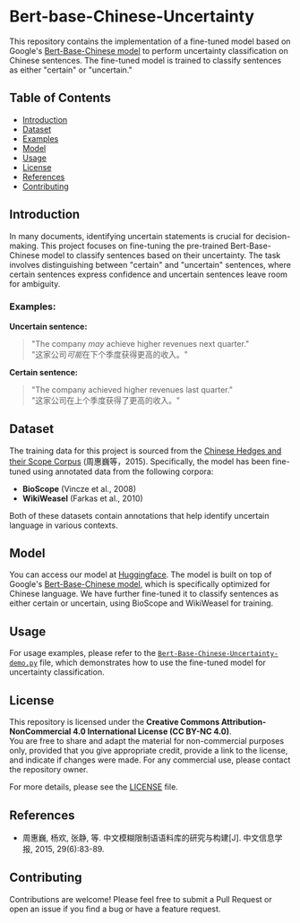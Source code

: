 # Bert-base-Chinese-Uncertainty

This repository contains the implementation of a fine-tuned model based on Google's [Bert-Base-Chinese model](https://huggingface.co/google-bert/bert-base-chinese) to perform uncertainty classification on Chinese sentences. The fine-tuned model is trained to classify sentences as either "certain" or "uncertain." 

## Table of Contents
- [Introduction](#introduction)
- [Dataset](#dataset)
- [Examples](#examples)
- [Model](#model)
- [Usage](#usage)
- [License](#license)
- [References](#references)
- [Contributing](#contributing)

## Introduction

In many documents, identifying uncertain statements is crucial for decision-making. This project focuses on fine-tuning the pre-trained Bert-Base-Chinese model to classify sentences based on their uncertainty. The task involves distinguishing between "certain" and "uncertain" sentences, where certain sentences express confidence and uncertain sentences leave room for ambiguity.

### Examples:

**Uncertain sentence:**
> "The company *may* achieve higher revenues next quarter."  
> "这家公司*可能*在下个季度获得更高的收入。"

**Certain sentence:**
> "The company achieved higher revenues last quarter."  
> "这家公司在上个季度获得了更高的收入。"

## Dataset

The training data for this project is sourced from the [Chinese Hedges and their Scope Corpus](https://github.com/DUT-NLP/CHScope) (周惠巍等，2015). Specifically, the model has been fine-tuned using annotated data from the following corpora:

- **BioScope** (Vincze et al., 2008)
- **WikiWeasel** (Farkas et al., 2010)

Both of these datasets contain annotations that help identify uncertain language in various contexts.

## Model

You can access our model at [Huggingface](https://huggingface.co/Zhenyu-Zane/Bert-Base-Chinese-Uncertainty). The model is built on top of Google's [Bert-Base-Chinese model](https://huggingface.co/google-bert/bert-base-chinese), which is specifically optimized for Chinese language. We have further fine-tuned it to classify sentences as either certain or uncertain, using BioScope and WikiWeasel for training.

## Usage

For usage examples, please refer to the [`Bert-Base-Chinese-Uncertainty-demo.py`](./Bert-Base-Chinese-Uncertainty-demo.py) file, which demonstrates how to use the fine-tuned model for uncertainty classification.

## License

This repository is licensed under the **Creative Commons Attribution-NonCommercial 4.0 International License (CC BY-NC 4.0)**.  
You are free to share and adapt the material for non-commercial purposes only, provided that you give appropriate credit, provide a link to the license, and indicate if changes were made. For any commercial use, please contact the repository owner.

For more details, please see the [LICENSE](./LICENSE) file.

## References

- 周惠巍, 杨欢, 张静, 等. 中文模糊限制语语料库的研究与构建[J]. 中文信息学报, 2015, 29(6):83-89.

## Contributing

Contributions are welcome! Please feel free to submit a Pull Request or open an issue if you find a bug or have a feature request.

